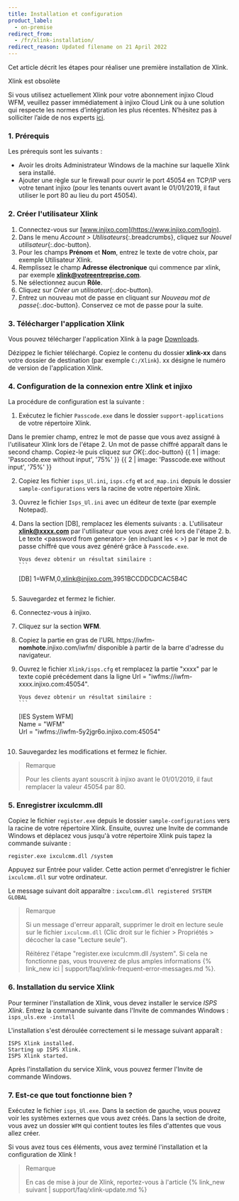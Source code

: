 ```yaml
---
title: Installation et configuration
product_label:
  - on-premise
redirect_from:
  - /fr/xlink-installation/
redirect_reason: Updated filename on 21 April 2022
---
```


Cet article décrit les étapes pour réaliser une première installation de Xlink.

<div markdown="1" class="hint-box-default hint-box-red">

Xlink est obsolète

Si vous utilisez actuellement Xlink pour votre abonnement injixo Cloud WFM, veuillez passer immédiatement à injixo Cloud Link ou à une solution qui respecte les normes d’intégration les plus récentes. N’hésitez pas à solliciter l’aide de nos experts [ici](https://www.injixo.com/fr/contact/).

</div>

### 1. Prérequis

Les prérequis sont les suivants :

- Avoir les droits Administrateur Windows de la machine sur laquelle Xlink sera installé.
- Ajouter une règle sur le firewall pour ouvrir le port 45054 en TCP/IP vers votre tenant injixo (pour les tenants ouvert avant le 01/01/2019, il faut utiliser le port 80 au lieu du port 45054).

### 2. Créer l'utilisateur Xlink

1. Connectez-vous sur [www.injixo.com](https://www.injixo.com/login).
2. Dans le menu _Account > Utilisateurs_{:.breadcrumbs}, cliquez sur _Nouvel utilisateur_{:.doc-button}.
3. Pour les champs **Prénom** et **Nom**, entrez le texte de votre choix, par exemple Utilisateur Xlink.
4. Remplissez le champ **Adresse électronique** qui commence par xlink, par exemple **xlink@votreentreprise.com**.
5. Ne sélectionnez aucun **Rôle**.
6. Cliquez sur _Créer un utilisateur_{:.doc-button}.
7. Entrez un nouveau mot de passe en cliquant sur _Nouveau mot de passe_{:.doc-button}. Conservez ce mot de passe pour la suite.

### 3. Télécharger l'application Xlink

Vous pouvez télécharger l'application Xlink à la page [Downloads](https://downloads.injixo.com/fr).

Dézippez le fichier téléchargé. Copiez le contenu du dossier **xlink-xx** dans votre dossier de destination (par exemple `C:/Xlink`).
xx désigne le numéro de version de l'application Xlink.

### 4. Configuration de la connexion entre Xlink et injixo

La procédure de configuration est la suivante :

1. Exécutez le fichier `Passcode.exe` dans le dossier `support-applications` de votre répertoire Xlink.

Dans le premier champ, entrez le mot de passe que vous avez assigné à l'utilisateur Xlink lors de l'étape 2.
Un mot de passe chiffré apparaît dans le second champ. Copiez-le puis cliquez sur _OK_{:.doc-button}
{{ 1 | image: 'Passcode.exe without input', '75%' }}
{{ 2 | image: 'Passcode.exe without input', '75%' }}

2.  Copiez les fichier `isps_Ul.ini`, `isps.cfg` et `acd_map.ini` depuis le dossier `sample-configurations` vers la racine de votre répertoire Xlink.

3.  Ouvrez le fichier `Isps_Ul.ini` avec un éditeur de texte (par exemple Notepad).

4.  Dans la section [DB], remplacez les élements suivants :
    a. L'utilisateur **xlink@xxxx.com** par l'utilisateur que vous avez créé lors de l'étape 2.
    b. Le texte &lt;password from generator&gt; (en incluant les &lt; &gt;) par le mot de passe chiffré que vous avez généré grâce à `Passcode.exe`.

        Vous devez obtenir un résultat similaire :
        ```

    [DB]
    1=WFM,0,xlink@injixo.com,3951BCCDDCDCAC5B4C

    ```

    ```

5.  Sauvegardez et fermez le fichier.
6.  Connectez-vous à injixo.
7.  Cliquez sur la section **WFM**.
8.  Copiez la partie en gras de l'URL https://iwfm-**nomhote**.injixo.com/iwfm/ disponible à partir de la barre d'adresse du navigateur.
9.  Ouvrez le fichier `Xlink/isps.cfg` et remplacez la partie "xxxx" par le texte copié précédement dans la ligne Url = "iwfms://iwfm-xxxx.injixo.com:45054".

        Vous devez obtenir un résultat similaire :
        ```

    [IES System WFM]  
    Name = "WFM"  
    Url = "iwfms://iwfm-5y2jgr6o.injixo.com:45054"

    ```

    ```

10. Sauvegardez les modifications et fermez le fichier.

> Remarque
>
> Pour les clients ayant souscrit à injixo avant le 01/01/2019, il faut remplacer la valeur 45054 par 80.

### 5. Enregistrer ixculcmm.dll

Copiez le fichier `register.exe` depuis le dossier `sample-configurations` vers la racine de votre répertoire Xlink.
Ensuite, ouvrez une Invite de commande Windows et déplacez vous jusqu'à votre répertoire Xlink puis tapez la commande suivante :

`register.exe ixculcmm.dll /system`

Appuyez sur Entrée pour valider. Cette action permet d'enregistrer le fichier `ixculcmm.dll` sur votre ordinateur.

Le message suivant doit apparaître : `ixculcmm.dll registered SYSTEM GLOBAL`

> Remarque
>
> Si un message d'erreur apparaît, supprimer le droit en lecture seule sur le fichier `ixculcmm.dll` (Clic droit sur le fichier > Propriétés > décocher la case "Lecture seule").
>
> Réitérez l'étape "register.exe ixculcmm.dll /system". Si cela ne fonctionne pas, vous trouverez de plus amples informations {% link_new ici | support/faq/xlink-frequent-error-messages.md %}.

### 6. Installation du service Xlink

Pour terminer l'installation de Xlink, vous devez installer le service _ISPS Xlink_.
Entrez la commande suivante dans l'Invite de commandes Windows : `isps_uls.exe -install`

L'installation s'est déroulée correctement si le message suivant apparaît :

```
ISPS Xlink installed.
Starting up ISPS Xlink.
ISPS Xlink started.
```

Après l'installation du service Xlink, vous pouvez fermer l'Invite de commande Windows.

### 7. Est-ce que tout fonctionne bien ?

Exécutez le fichier `isps_Ul.exe`. Dans la section de gauche, vous pouvez voir les systèmes externes que vous avez créés. Dans la section de droite, vous avez un dossier `WFM` qui contient toutes les files d'attentes que vous allez créer.

Si vous avez tous ces éléments, vous avez terminé l'installation et la configuration de Xlink !

> Remarque
>
> En cas de mise à jour de Xlink, reportez-vous à l'article {% link_new suivant | support/faq/xlink-update.md %}
